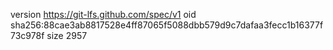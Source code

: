 version https://git-lfs.github.com/spec/v1
oid sha256:88cae3ab8817528e4ff87065f5088dbb579d9c7dafaa3fecc1b16377f73c978f
size 2957

